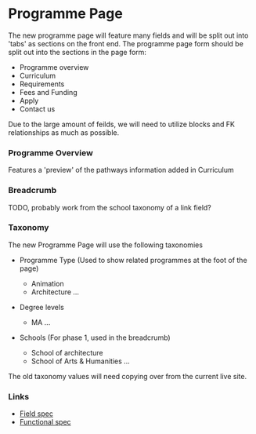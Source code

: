 # Programme Page

The new programme page will feature many fields and will be split out into 'tabs' as sections on the front end. The programme page form should be split out into the sections in the page form:

- Programme overview
- Curriculum
- Requirements
- Fees and Funding
- Apply
- Contact us

Due to the large amount of feilds, we will need to utilize blocks and FK relationships as much as possible.

### Programme Overview

Features a 'preview' of the pathways information added in Curriculum

### Breadcrumb

TODO, probably work from the school taxonomy of a link field?

### Taxonomy

The new Programme Page will use the following taxonomies

- Programme Type (Used to show related programmes at the foot of the page)
  - Animation
  - Architecture
    ...
- Degree levels

  - MA
    ...

- Schools (For phase 1, used in the breadcrumb)
  - School of architecture
  - School of Arts & Humanities
    ...

The old taxonomy values will need copying over from the current live site.

### Links

- [Field spec](https://docs.google.com/spreadsheets/d/1DOIRsxvQd67Frr_zNqG0zWGLfljJMvd_oru9h4L-qE8/edit#gid=190429136)
- [Functional spec](https://docs.google.com/document/d/1ZZfvg_2NqfU1mHFYpb73uaCOrlI23aSVz0oZoFX_Tuc/edit?ts=5d3afefd#heading=h.sxufov4gsz5k)
